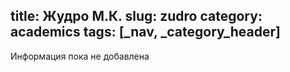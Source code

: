 title: Жудро М.К.
slug: zudro
category: academics
tags: [_nav, _category_header]
---

Информация пока не добавлена
